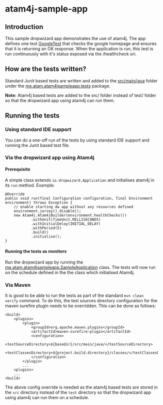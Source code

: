 atam4j-sample-app
=================

## Introduction
This sample dropwizard app demonstrates the use of atam4j.  The app defines one test [GoogleTest](src/main/java/me/atam/atam4jsampleapp/GoogleTest.java) 
that checks the google homepage and ensures that it is returning an OK response.  When the application is run, this test 
is run continuously with it's status exposed via the /healthcheck uri.

## How are the tests written?
Standard Junit based tests are written and added to the [src/main/java](src/main/java) folder under the 
[me.atam.atam4jsampleapp.tests](src/main/java/me/atam/atam4jsampleapp/tests) package.

__Note:__ Atam4j based tests are added to the src/ folder instead of test/ folder so that the dropwizard app using 
atam4j can run them.

## Running the tests
### Using standard IDE support
You can do a one-off run of the tests by using standard IDE support and running the Junit based test file.

### Via the dropwizard app using Atam4j
#### Prerequisite
A simple class extends `io.dropwizard.Application` and initialises atam4j in its `run` method. 
Example:       

    @Override
    public void run(final Configuration configuration, final Environment environment) throws Exception {
        // enable starting dw app without any resources defined
        environment.jersey().disable();
        new Atam4j.Atam4jBuilder(environment.healthChecks())
                .withUnit(TimeUnit.MILLISECONDS)
                .withInitialDelay(INITIAL_DELAY)
                .withPeriod(5)
                .build()
                .initialise();
    }

#### Running the tests as monitors     
Run the dropwizard app by running the [me.atam.atam4jsampleapp.SampleApplication](src/main/java/me/atam/atam4jsampleapp/SampleApplication.java)
class. The tests will now run on the schedule defined in the the class which initialised Atam4j.

### Via Maven
It is good to be able to run the tests as part of the standard `mvn clean verify` command. To do this, the test sources
directory configuration for the maven surefire plugin needs to be overridden. This can be done as follows:

    <build>
        <plugins>
            <plugin>
                <groupId>org.apache.maven.plugins</groupId>
                <artifactId>maven-surefire-plugin</artifactId>
                <configuration>
                    <testSourceDirectory>${basedir}/src/main/java/</testSourceDirectory>
                    <testClassesDirectory>${project.build.directory}/classes/</testClassesDirectory>
                </configuration>
            </plugin>
            ...
        <plugins>
        ...
    <build>        
 
The above config override is needed as the atam4j based tests are stored in the `src` directory instead of the `test` 
directory so that the dropwizard app using atam4j can run them on a schedule.